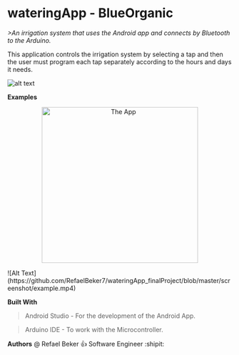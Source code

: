# wateringApp - BlueOrganic


*>An irrigation system that uses the Android app and connects by Bluetooth to the Arduino.*

This application controls the irrigation system by selecting a tap and then the user must program each tap separately according to the hours and days it needs.

![alt text](https://github.com/RefaelBeker7/wateringApp_finalProject/blob/master/screenshot/App_Arduino.jpeg)

**Examples**

<p align="center">
  <img src="https://github.com/RefaelBeker7/wateringApp_finalProject/blob/master/screenshot/App1.jpeg" width="350" title="The App">
</p>
![Alt Text](https://github.com/RefaelBeker7/wateringApp_finalProject/blob/master/screenshot/example.mp4)

**Built With**
> Android Studio - For the development of the Android App.

> Arduino IDE - To work with the Microcontroller.

**Authors**
@ Refael Beker :+1: Software Engineer :shipit:
